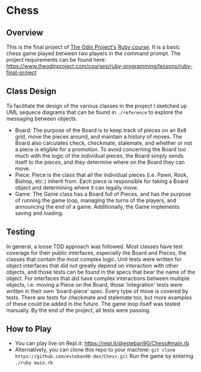 # Chess

## Overview

This is the final project of [The Odin Project's](https://www.theodinproject.com) [Ruby course](https://www.theodinproject.com/courses/ruby-programming).  It is a basic chess game played between two players in the command prompt.  The project requirements can be found here: https://www.theodinproject.com/courses/ruby-programming/lessons/ruby-final-project

## Class Design

To facilitate the design of the various classes in the project I sketched up UML sequece diagrams that can be found in `./reference` to explore the messaging between objects.  

- Board: The purpose of the Board is to keep track of pieces on an 8x8 grid, move the pieces around, and maintain a history of moves.  The Board also calculates check, checkmate, stalemate, and whether or not a piece is eligible for a promotion. To avoid concerning the Board too much with the logic of the individual pieces, the Board simply sends itself to the pieces, and they determine where on the Board they can move.  
- Piece: Piece is the class that all the individual pieces (i.e. Pawn, Rook, Bishop, etc.) inherit from.  Each piece is responsible for taking a Board object and determining where it can legally move.
- Game: The Game class has a Board full of Pieces, and has the purpose of running the game loop, managing the turns of the players, and announcing the end of a game.  Additionally, the Game implements saving and loading.

## Testing

In general, a loose TDD approach was followed.  Most classes have test coverage for their public interfaces, especially the Board and Pieces, the classes that contain the most complex logic.  Unit tests were written for object interfaces that did not greatly depend on interaction with other objects, and those tests can be found in the specs that bear the name of the object. For interfaces that did have complex interactions between multiple objects, i.e. moving a Piece on the Board, those 'integration' tests were written in their own 'board-piece' spec. Every type of move is covered by tests. There are tests for checkmate and stalemate too, but more examples of these could be added in the future. The game loop itself was tested manually. By the end of the project, all tests were passing.   

## How to Play

- You can play live on Repl.it: https://repl.it/@esteban90/Chess#main.rb
- Alternatively, you can clone this repo to your machine: `git clone https://github.com/esteban90-dev/Chess.git`  Run the game by entering `./ruby main.rb`
